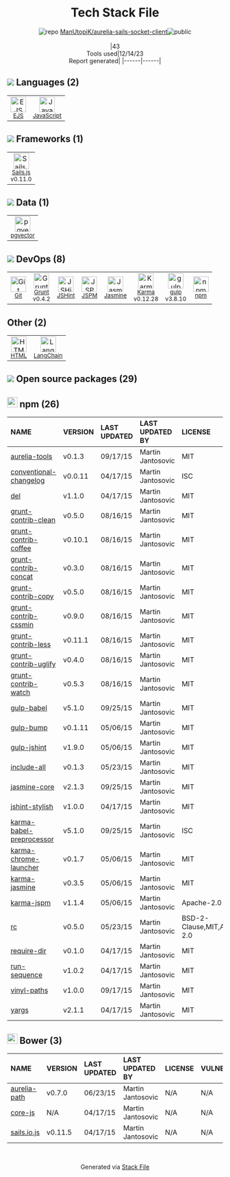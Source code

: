 <!--
&lt;--- Readme.md Snippet without images Start ---&gt;
## Tech Stack
ManUtopiK/aurelia-sails-socket-client is built on the following main stack:

- [Jasmine](http://jasmine.github.io/) – Javascript Testing Framework
- [gulp](http://gulpjs.com/) – JS Build Tools / JS Task Runners
- [Grunt](http://gruntjs.com/) – JS Build Tools / JS Task Runners
- [Sails.js](http://sailsjs.com/) – Microframeworks (Backend)
- [JavaScript](https://developer.mozilla.org/en-US/docs/Web/JavaScript) – Languages
- [Karma](http://karma-runner.github.io/) – Browser Testing
- [JSHint](http://www.jshint.com/about/) – Code Review
- [JSPM](http://jspm.io/) – Package Managers
- [EJS](https://ejs.co/) – Templating Languages & Extensions
- [LangChain](https://github.com/hwchase17/langchain) – Large Language Model Tools
- [pgvector](https://github.com/pgvector/pgvector/) – Database Tools

Full tech stack [here](/techstack.md)

&lt;--- Readme.md Snippet without images End ---&gt;

&lt;--- Readme.md Snippet with images Start ---&gt;
## Tech Stack
ManUtopiK/aurelia-sails-socket-client is built on the following main stack:

- <img width='25' height='25' src='https://img.stackshare.io/service/831/7c0b595409af531b9cdeb07f8c513e8b.png' alt='Jasmine'/> [Jasmine](http://jasmine.github.io/) – Javascript Testing Framework
- <img width='25' height='25' src='https://img.stackshare.io/service/844/iruTC031.png' alt='gulp'/> [gulp](http://gulpjs.com/) – JS Build Tools / JS Task Runners
- <img width='25' height='25' src='https://img.stackshare.io/service/845/falgg2jybmhgk16y62lr.png' alt='Grunt'/> [Grunt](http://gruntjs.com/) – JS Build Tools / JS Task Runners
- <img width='25' height='25' src='https://img.stackshare.io/service/1165/3bf33a82d4b1624f6b94da4d9fe1eaeb.png' alt='Sails.js'/> [Sails.js](http://sailsjs.com/) – Microframeworks (Backend)
- <img width='25' height='25' src='https://img.stackshare.io/service/1209/javascript.jpeg' alt='JavaScript'/> [JavaScript](https://developer.mozilla.org/en-US/docs/Web/JavaScript) – Languages
- <img width='25' height='25' src='https://img.stackshare.io/service/1420/TidYGd6a.png' alt='Karma'/> [Karma](http://karma-runner.github.io/) – Browser Testing
- <img width='25' height='25' src='https://img.stackshare.io/service/1945/mzh2bRes_400x400.png' alt='JSHint'/> [JSHint](http://www.jshint.com/about/) – Code Review
- <img width='25' height='25' src='https://img.stackshare.io/service/2869/SD4SNJm8_400x400.jpg' alt='JSPM'/> [JSPM](http://jspm.io/) – Package Managers
- <img width='25' height='25' src='https://img.stackshare.io/no-img-open-source.png' alt='EJS'/> [EJS](https://ejs.co/) – Templating Languages & Extensions
- <img width='25' height='25' src='https://img.stackshare.io/service/48790/default_5b6c6b73f1ff3775c85d2a1ba954cb87e30cbf13.jpg' alt='LangChain'/> [LangChain](https://github.com/hwchase17/langchain) – Large Language Model Tools
- <img width='25' height='25' src='https://img.stackshare.io/service/109221/default_b888cdf5617d936aa6aacf130911906955508639.png' alt='pgvector'/> [pgvector](https://github.com/pgvector/pgvector/) – Database Tools

Full tech stack [here](/techstack.md)

&lt;--- Readme.md Snippet with images End ---&gt;
-->
<div align="center">

# Tech Stack File
![](https://img.stackshare.io/repo.svg "repo") [ManUtopiK/aurelia-sails-socket-client](https://github.com/ManUtopiK/aurelia-sails-socket-client)![](https://img.stackshare.io/public_badge.svg "public")
<br/><br/>
|43<br/>Tools used|12/14/23 <br/>Report generated|
|------|------|
</div>

## <img src='https://img.stackshare.io/languages.svg'/> Languages (2)
<table><tr>
  <td align='center'>
  <img width='36' height='36' src='https://img.stackshare.io/no-img-open-source.png' alt='EJS'>
  <br>
  <sub><a href="https://ejs.co/">EJS</a></sub>
  <br>
  <sub></sub>
</td>

<td align='center'>
  <img width='36' height='36' src='https://img.stackshare.io/service/1209/javascript.jpeg' alt='JavaScript'>
  <br>
  <sub><a href="https://developer.mozilla.org/en-US/docs/Web/JavaScript">JavaScript</a></sub>
  <br>
  <sub></sub>
</td>

</tr>
</table>

## <img src='https://img.stackshare.io/frameworks.svg'/> Frameworks (1)
<table><tr>
  <td align='center'>
  <img width='36' height='36' src='https://img.stackshare.io/service/1165/3bf33a82d4b1624f6b94da4d9fe1eaeb.png' alt='Sails.js'>
  <br>
  <sub><a href="http://sailsjs.com/">Sails.js</a></sub>
  <br>
  <sub>v0.11.0</sub>
</td>

</tr>
</table>

## <img src='https://img.stackshare.io/databases.svg'/> Data (1)
<table><tr>
  <td align='center'>
  <img width='36' height='36' src='https://img.stackshare.io/service/109221/default_b888cdf5617d936aa6aacf130911906955508639.png' alt='pgvector'>
  <br>
  <sub><a href="https://github.com/pgvector/pgvector/">pgvector</a></sub>
  <br>
  <sub></sub>
</td>

</tr>
</table>

## <img src='https://img.stackshare.io/devops.svg'/> DevOps (8)
<table><tr>
  <td align='center'>
  <img width='36' height='36' src='https://img.stackshare.io/service/1046/git.png' alt='Git'>
  <br>
  <sub><a href="http://git-scm.com/">Git</a></sub>
  <br>
  <sub></sub>
</td>

<td align='center'>
  <img width='36' height='36' src='https://img.stackshare.io/service/845/falgg2jybmhgk16y62lr.png' alt='Grunt'>
  <br>
  <sub><a href="http://gruntjs.com/">Grunt</a></sub>
  <br>
  <sub>v0.4.2</sub>
</td>

<td align='center'>
  <img width='36' height='36' src='https://img.stackshare.io/service/1945/mzh2bRes_400x400.png' alt='JSHint'>
  <br>
  <sub><a href="http://www.jshint.com/about/">JSHint</a></sub>
  <br>
  <sub></sub>
</td>

<td align='center'>
  <img width='36' height='36' src='https://img.stackshare.io/service/2869/SD4SNJm8_400x400.jpg' alt='JSPM'>
  <br>
  <sub><a href="http://jspm.io/">JSPM</a></sub>
  <br>
  <sub></sub>
</td>

<td align='center'>
  <img width='36' height='36' src='https://img.stackshare.io/service/831/7c0b595409af531b9cdeb07f8c513e8b.png' alt='Jasmine'>
  <br>
  <sub><a href="http://jasmine.github.io/">Jasmine</a></sub>
  <br>
  <sub></sub>
</td>

<td align='center'>
  <img width='36' height='36' src='https://img.stackshare.io/service/1420/TidYGd6a.png' alt='Karma'>
  <br>
  <sub><a href="http://karma-runner.github.io/">Karma</a></sub>
  <br>
  <sub>v0.12.28</sub>
</td>

<td align='center'>
  <img width='36' height='36' src='https://img.stackshare.io/service/844/iruTC031.png' alt='gulp'>
  <br>
  <sub><a href="http://gulpjs.com/">gulp</a></sub>
  <br>
  <sub>v3.8.10</sub>
</td>

<td align='center'>
  <img width='36' height='36' src='https://img.stackshare.io/service/1120/lejvzrnlpb308aftn31u.png' alt='npm'>
  <br>
  <sub><a href="https://www.npmjs.com/">npm</a></sub>
  <br>
  <sub></sub>
</td>

</tr>
</table>

## Other (2)
<table><tr>
  <td align='center'>
  <img width='36' height='36' src='https://img.stackshare.io/service/2270/no-img-open-source.png' alt='HTML'>
  <br>
  <sub><a href="http://">HTML</a></sub>
  <br>
  <sub></sub>
</td>

<td align='center'>
  <img width='36' height='36' src='https://img.stackshare.io/service/48790/default_5b6c6b73f1ff3775c85d2a1ba954cb87e30cbf13.jpg' alt='LangChain'>
  <br>
  <sub><a href="https://github.com/hwchase17/langchain">LangChain</a></sub>
  <br>
  <sub></sub>
</td>

</tr>
</table>


## <img src='https://img.stackshare.io/group.svg' /> Open source packages (29)</h2>

## <img width='24' height='24' src='https://img.stackshare.io/service/1120/lejvzrnlpb308aftn31u.png'/> npm (26)

|NAME|VERSION|LAST UPDATED|LAST UPDATED BY|LICENSE|VULNERABILITIES|
|:------|:------|:------|:------|:------|:------|
|[aurelia-tools](https://www.npmjs.com/aurelia-tools)|v0.1.3|09/17/15|Martin Jantosovic |MIT|N/A|
|[conventional-changelog](https://www.npmjs.com/conventional-changelog)|v0.0.11|04/17/15|Martin Jantosovic |ISC|N/A|
|[del](https://www.npmjs.com/del)|v1.1.0|04/17/15|Martin Jantosovic |MIT|N/A|
|[grunt-contrib-clean](https://www.npmjs.com/grunt-contrib-clean)|v0.5.0|08/16/15|Martin Jantosovic |MIT|N/A|
|[grunt-contrib-coffee](https://www.npmjs.com/grunt-contrib-coffee)|v0.10.1|08/16/15|Martin Jantosovic |MIT|N/A|
|[grunt-contrib-concat](https://www.npmjs.com/grunt-contrib-concat)|v0.3.0|08/16/15|Martin Jantosovic |MIT|N/A|
|[grunt-contrib-copy](https://www.npmjs.com/grunt-contrib-copy)|v0.5.0|08/16/15|Martin Jantosovic |MIT|N/A|
|[grunt-contrib-cssmin](https://www.npmjs.com/grunt-contrib-cssmin)|v0.9.0|08/16/15|Martin Jantosovic |MIT|N/A|
|[grunt-contrib-less](https://www.npmjs.com/grunt-contrib-less)|v0.11.1|08/16/15|Martin Jantosovic |MIT|N/A|
|[grunt-contrib-uglify](https://www.npmjs.com/grunt-contrib-uglify)|v0.4.0|08/16/15|Martin Jantosovic |MIT|N/A|
|[grunt-contrib-watch](https://www.npmjs.com/grunt-contrib-watch)|v0.5.3|08/16/15|Martin Jantosovic |MIT|N/A|
|[gulp-babel](https://www.npmjs.com/gulp-babel)|v5.1.0|09/25/15|Martin Jantosovic |MIT|N/A|
|[gulp-bump](https://www.npmjs.com/gulp-bump)|v0.1.11|05/06/15|Martin Jantosovic |MIT|N/A|
|[gulp-jshint](https://www.npmjs.com/gulp-jshint)|v1.9.0|05/06/15|Martin Jantosovic |MIT|N/A|
|[include-all](https://www.npmjs.com/include-all)|v0.1.3|05/23/15|Martin Jantosovic |MIT|N/A|
|[jasmine-core](https://www.npmjs.com/jasmine-core)|v2.1.3|09/25/15|Martin Jantosovic |MIT|N/A|
|[jshint-stylish](https://www.npmjs.com/jshint-stylish)|v1.0.0|04/17/15|Martin Jantosovic |MIT|N/A|
|[karma-babel-preprocessor](https://www.npmjs.com/karma-babel-preprocessor)|v5.1.0|09/25/15|Martin Jantosovic |ISC|N/A|
|[karma-chrome-launcher](https://www.npmjs.com/karma-chrome-launcher)|v0.1.7|05/06/15|Martin Jantosovic |MIT|N/A|
|[karma-jasmine](https://www.npmjs.com/karma-jasmine)|v0.3.5|05/06/15|Martin Jantosovic |MIT|N/A|
|[karma-jspm](https://www.npmjs.com/karma-jspm)|v1.1.4|05/06/15|Martin Jantosovic |Apache-2.0|N/A|
|[rc](https://www.npmjs.com/rc)|v0.5.0|05/23/15|Martin Jantosovic |BSD-2-Clause,MIT,Apache-2.0|N/A|
|[require-dir](https://www.npmjs.com/require-dir)|v0.1.0|04/17/15|Martin Jantosovic |MIT|N/A|
|[run-sequence](https://www.npmjs.com/run-sequence)|v1.0.2|04/17/15|Martin Jantosovic |MIT|N/A|
|[vinyl-paths](https://www.npmjs.com/vinyl-paths)|v1.0.0|09/17/15|Martin Jantosovic |MIT|N/A|
|[yargs](https://www.npmjs.com/yargs)|v2.1.1|04/17/15|Martin Jantosovic |MIT|N/A|


## <img width='24' height='24' src='https://img.stackshare.io/service/847/66db62603f426a8fc6664081811be6d4.png'/> Bower (3)

|NAME|VERSION|LAST UPDATED|LAST UPDATED BY|LICENSE|VULNERABILITIES|
|:------|:------|:------|:------|:------|:------|
|[aurelia-path](http://bower.io/aurelia-path)|v0.7.0|06/23/15|Martin Jantosovic |N/A|N/A|
|[core-js](http://bower.io/core-js)|N/A|04/17/15|Martin Jantosovic |N/A|N/A|
|[sails.io.js](http://bower.io/sails.io.js)|v0.11.5|04/17/15|Martin Jantosovic |N/A|N/A|

<br/>
<div align='center'>

Generated via [Stack File](https://github.com/marketplace/stack-file)
